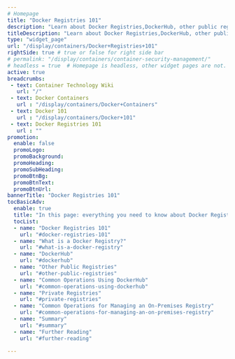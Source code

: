 ```yaml
---
# Homepage
title: "Docker Registries 101"
description: "Learn about Docker Registries,DockerHub, other public registries, and private registries"
titleDescription: "Learn about Docker Registries,DockerHub, other public registries, and private registries"
type: "widget_page"
url: "/display/containers/Docker+Registries+101"  
rightSide: true # true or false for right side bar
# permalink: "/display/containers/container-security-management/"
# headless = true  # Homepage is headless, other widget pages are not.
active: true
breadcrumbs:
 - text: Container Technology Wiki
   url: "/"
 - text: Docker Containers
   url : "/display/containers/Docker+Containers"
 - text: Docker 101
   url : "/display/containers/Docker+101"
 - text: Docker Registries 101
   url : ""
promotion:
  enable: false
  promoLogo: 
  promoBackground: 
  promoHeading:
  promoSubHeading: 
  promoBtnBg:
  promoBtnText: 
  promoBtnUrl: 
bannerTitle: "Docker Registries 101"
tocBasicAdv:
  enable: true
  title: "In this page: everything you need to know about Docker Registries"
  tocList:
  - name: "Docker Registries 101"
    url: "#docker-registries-101"
  - name: "What is a Docker Registry?"
    url: "#what-is-a-docker-registry"
  - name: "DockerHub"
    url: "#dockerhub"
  - name: "Other Public Registries"
    url: "#other-public-registries"
  - name: "Common Operations Using DockerHub"
    url: "#common-operations-using-dockerhub"
  - name: "Private Registries"
    url: "#private-registries"
  - name: "Common Operations for Managing an On-Premises Registry"
    url: "#common-operations-for-managing-an-on-premises-registry"
  - name: "Summary"
    url: "#summary"
  - name: "Further Reading"
    url: "#further-reading"
    
---
```


